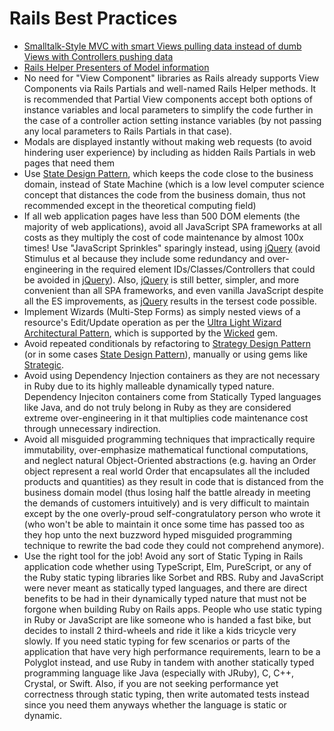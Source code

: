 # Rails Best Practices

- [Smalltalk-Style MVC with smart Views pulling data instead of dumb Views with Controllers pushing data](https://andymaleh.blogspot.com/2011/10/decoupling-views-from-controllers-in.html)
- [Rails Helper Presenters of Model information](https://andymaleh.blogspot.com/2011/10/decoupling-views-from-controllers-in.html)
- No need for "View Component" libraries as Rails already supports View Components via Rails Partials and well-named Rails Helper methods. It is recommended that Partial View components accept both options of instance variables and local parameters to simplify the code further in the case of a controller action setting instance variables (by not passing any local parameters to Rails Partials in that case).
- Modals are displayed instantly without making web requests (to avoid hindering user experience) by including as hidden Rails Partials in web pages that need them
- Use [State Design Pattern](https://en.wikipedia.org/wiki/State_pattern), which keeps the code close to the business domain, instead of State Machine (which is a low level computer science concept that distances the code from the business domain, thus not recommended except in the theoretical computing field)
- If all web application pages have less than 500 DOM elements (the majority of web applications), avoid all JavaScript SPA frameworks at all costs as they multiply the cost of code maintenance by almost 100x times! Use "JavaScript Sprinkles" sparingly instead, using [jQuery](https://jquery.com/) (avoid Stimulus et al because they include some redundancy and over-engineering in the required element IDs/Classes/Controllers that could be avoided in [jQuery](https://jquery.com/)). Also, [jQuery](https://jquery.com/) is still better, simpler, and more convenient than all SPA frameworks, and even vanilla JavaScript despite all the ES improvements, as [jQuery](https://jquery.com/) results in the tersest code possible.
- Implement Wizards (Multi-Step Forms) as simply nested views of a resource's Edit/Update operation as per the [Ultra Light Wizard Architectural Pattern](https://github.com/AndyObtiva/ultra_light_wizard), which is supported by the [Wicked](https://github.com/zombocom/wicked) gem.
- Avoid repeated conditionals by refactoring to [Strategy Design Pattern](https://en.wikipedia.org/wiki/Strategy_pattern) (or in some cases [State Design Pattern](https://en.wikipedia.org/wiki/State_pattern)), manually or using gems like [Strategic](https://github.com/AndyObtiva/strategic).
- Avoid using Dependency Injection containers as they are not necessary in Ruby due to its highly malleable dynamically typed nature. Dependency Injeciton containers come from Statically Typed languages like Java, and do not truly belong in Ruby as they are considered extreme over-engineering in it that multiplies code maintenance cost through unnecessary indirection.
- Avoid all misguided programming techniques that impractically require immutability, over-emphasize mathematical functional computations, and neglect natural Object-Oriented abstractions (e.g. having an Order object represent a real world Order that encapsulates all the included products and quantities) as they result in code that is distanced from the business domain model (thus losing half the battle already in meeting the demands of customers intuitively) and is very difficult to maintain except by the one overly-proud self-congratulatory person who wrote it (who won't be able to maintain it once some time has passed too as they hop unto the next buzzword hyped misguided programming technique to rewrite the bad code they could not comprehend anymore).
- Use the right tool for the job! Avoid any sort of Static Typing in Rails application code whether using TypeScript, Elm, PureScript, or any of the Ruby static typing libraries like Sorbet and RBS. Ruby and JavaScript were never meant as statically typed languages, and there are direct benefits to be had in their dynamically typed nature that must not be forgone when building Ruby on Rails apps. People who use static typing in Ruby or JavaScript are like someone who is handed a fast bike, but decides to install 2 third-wheels and ride it like a kids tricycle very slowly. If you need static typing for few scenarios or parts of the application that have very high performance requirements, learn to be a Polyglot instead, and use Ruby in tandem with another statically typed programming language like Java (especially with JRuby), C, C++, Crystal, or Swift. Also, if you are not seeking performance yet correctness through static typing, then write automated tests instead since you need them anyways whether the language is static or dynamic.
